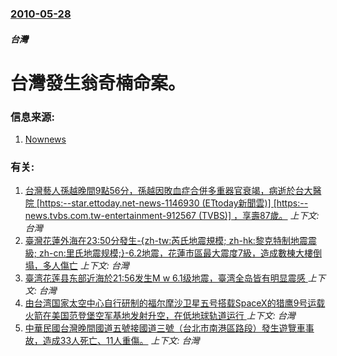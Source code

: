 ### [2010-05-28](/news/2010/05/28/index.md)

##### 台灣
# 台灣發生翁奇楠命案。 




### 信息来源:

1. [Nownews](http://www.nownews.com/2010/06/05/11490-2611439.htm)

### 有关:

1. [台灣藝人孫越晚間9點56分，孫越因敗血症合併多重器官衰竭，病逝於台大醫院 [https:--star.ettoday.net-news-1146930 (ETtoday新聞雲)] [https:--news.tvbs.com.tw-entertainment-912567 (TVBS)] ，享壽87歲。](/news/2018/05/1/台灣藝人孫越晚間9點56分-孫越因敗血症合併多重器官衰竭-病逝於台大醫院-https-starettodayn.md) _上下文: 台灣_
2. [ 臺灣花蓮外海在23:50分發生-{zh-tw:芮氏地震規模; zh-hk:黎克特制地震震級; zh-cn:里氏地震规模;}-6.2地震，花蓮市區最大震度7級，造成數棟大樓倒塌，多人傷亡](/news/2018/02/6/臺灣花蓮外海在23-50分發生-zh-tw-芮氏地震規模-zh-hk-黎克特制地震震級-zh-cn-里氏地震规模.md) _上下文: 台灣_
3. [臺湾花莲县东部近海於21:56发生M w 6.1级地震，臺湾全岛皆有明显震感 ](/news/2018/02/4/臺湾花莲县东部近海於21-56发生M-w-61级地震-臺湾全岛皆有明显震感.md) _上下文: 台灣_
4. [由台湾国家太空中心自行研制的福尔摩沙卫星五号搭载SpaceX的猎鹰9号运载火箭在美国范登堡空军基地发射升空，在低地球轨道运行 ](/news/2017/08/24/由台湾国家太空中心自行研制的福尔摩沙卫星五号搭载SpaceX的猎鹰9号运载火箭在美国范登堡空军基地发射升空-在低地球轨道.md) _上下文: 台灣_
5. [中華民國台灣晚間國道五號接國道三號（台北市南港區路段）發生遊覽車事故，造成33人死亡、11人重傷。](/news/2017/02/13/中華民國台灣晚間國道五號接國道三號-台北市南港區路段-發生遊覽車事故-造成33人死亡-11人重傷.md) _上下文: 台灣_
